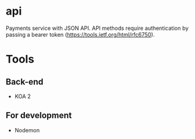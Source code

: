 # api
Payments service with JSON API. API methods require authentication by passing a bearer token (https://tools.ietf.org/html/rfc6750).

# Tools

## Back-end

* KOA 2



## For development

* Nodemon